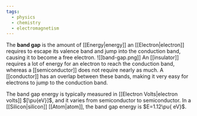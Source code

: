 ```yaml
---
tags:
  - physics
  - chemistry
  - electromagnetism
---
```

The **band gap** is the amount of [[Energy|energy]] an [[Electron|electron]] requires to escape its valence band and jump into the conduction band, causing it to become a free electron.
![[band-gap.png]]
An [[insulator]] requires a lot of energy for an electron to reach the conduction band, whereas a [[semiconductor]] does not require nearly as much. A [[conductor]] has an overlap between these bands, making it very easy for electrons to jump to the conduction band.

The band gap energy is typically measured in [[Electron Volts|electron volts]] $[\pu{eV}]$, and it varies from semiconductor to semiconductor. In a [[Silicon|silicon]] [[Atom|atom]], the band gap energy is $E=1.12\pu{ eV}$. 